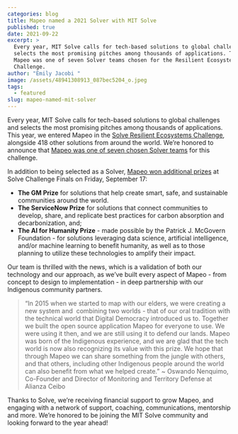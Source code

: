 ```yaml
---
categories: blog
title: Mapeo named a 2021 Solver with MIT Solve
published: true
date: 2021-09-22
excerpt: >
  Every year, MIT Solve calls for tech-based solutions to global challenges and
  selects the most promising pitches among thousands of applications. This year,
  Mapeo was one of seven Solver teams chosen for the Resilient Ecosystems
  Challenge. 
author: "Emily Jacobi "
image: /assets/48941308913_087bec5204_o.jpeg
tags:
  - featured
slug: mapeo-named-mit-solver
---
```

Every year, MIT Solve calls for tech-based solutions to global challenges and selects the most promising pitches among thousands of applications. This year, we entered Mapeo in the [Solve Resilient Ecosystems Challenge](https://solve.mit.edu/challenges/resilient-ecosystems/), alongside 418 other solutions from around the world. We’re honored to announce that [Mapeo was one of seven chosen Solver teams](https://solve.mit.edu/articles/meet-the-solver-teams-introducing-the-resilient-ecosystems-solver-class) for this challenge.

In addition to being selected as a Solver, [Mapeo won additional prizes](https://solve.mit.edu/articles/mit-solve-announces-new-class-of-42-social-entrepreneurs-solving-global-challenges-with-over-2-3-million-in-funding) at Solve Challenge Finals on Friday, September 17:

* **The GM Prize** for solutions that help create smart, safe, and sustainable communities around the world. 
* **The ServiceNow Prize** for solutions that connect communities to develop, share, and replicate best practices for carbon absorption and decarbonization, and; 
* **The AI for Humanity Prize** - made possible by the Patrick J. McGovern Foundation - for solutions leveraging data science, artificial intelligence, and/or machine learning to benefit humanity, as well as to those planning to utilize these technologies to amplify their impact. 

Our team is thrilled with the news, which is a validation of both our technology and our approach, as we’ve built every aspect of Mapeo - from concept to design to implementation - in deep partnership with our Indigenous community partners.

> “In 2015 when we started to map with our elders, we were creating a new system and  combining two worlds - that of our oral tradition with the technical world that Digital Democracy introduced us to. Together we built the open source application Mapeo for everyone to use. We were using it then, and we are still using it to defend our lands. Mapeo was born of the Indigenous experience, and we are glad that the tech world is now also recognizing its value with this prize. We hope that through Mapeo we can share something from the jungle with others, and that others, including other Indigenous people around the world can also benefit from what we helped create.” ~ Oswando Nenquimo, Co-Founder and Director of Monitoring and Territory Defense at Alianza Ceibo 

Thanks to Solve, we’re receiving financial support to grow Mapeo, and engaging with a network of support, coaching, communications, mentorship and more. We’re honored to be joining the MIT Solve community and looking forward to the year ahead!